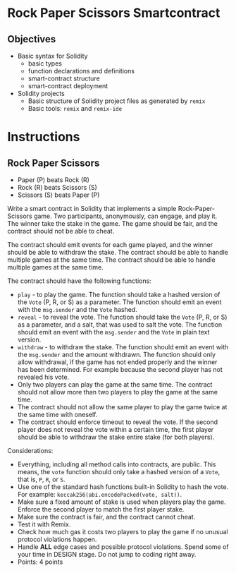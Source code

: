 # Rock Paper Scissors Smartcontract

## Objectives

* Basic syntax for Solidity
   * basic types
   * function declarations and definitions
   * smart-contract structure
   * smart-contract deployment
* Solidity projects
   * Basic structure of Solidity project files as generated by `remix`
   * Basic tools: `remix` and `remix-ide`


# Instructions

## Rock Paper Scissors

* Paper (P) beats Rock (R)
* Rock (R) beats Scissors (S)
* Scissors (S) beats Paper (P)

Write a smart contract in Solidity that implements a simple Rock-Paper-Scissors game. Two participants, anonymously, can engage, and play it. The winner take the stake in the game. The game should be fair, and the contract should not be able to cheat.

The contract should emit events for each game played, and the winner should be able to withdraw the stake. The contract should be able to handle multiple games at the same time. The contract should be able to handle multiple games at the same time.

The contract should have the following functions:
* `play` - to play the game. The function should take a hashed version of the `Vote` (P, R, or S) as a parameter. The function should emit an event with the `msg.sender` and the `Vote` hashed.
* `reveal` - to reveal the vote. The function should take the `Vote` (P, R, or S) as a parameter, and a salt, that was used to salt the vote. The function should emit an event with the `msg.sender` and the `Vote` in plain text version.
* `withdraw` - to withdraw the stake. The function should emit an event with the `msg.sender` and the amount withdrawn. The function should only allow withdrawal, if the game has not ended properly and the winner has been determined. For example because the second player has not revealed his vote.
* Only two players can play the game at the same time. The contract should not allow more than two players to play the game at the same time.
* The contract should not allow the same player to play the game twice at the same time with oneself.
* The contract should enforce timeout to reveal the vote. If the second player does not reveal the vote within a certain time, the first player should be able to withdraw the stake entire stake (for both players).


Considerations:
* Everything, including all method calls into contracts, are public. This means, the `vote` function should only take a hashed version of a `Vote`, that is, `P`, `R`, or `S`.
* Use one of the standard hash functions built-in Solidity to hash the vote. For example: `keccak256(abi.encodePacked(vote, salt))`.
* Make sure a fixed amount of stake is used when players play the game. Enforce the second player to match the first player stake.
* Make sure the contract is fair, and the contract cannot cheat.
* Test it with Remix.
* Check how much gas it costs two players to play the game if no unusual protocol violations happen.
* Handle **ALL** edge cases and possible protocol violations. Spend some of your time in DESIGN stage. Do not jump to coding right away.
* Points: 4 points
